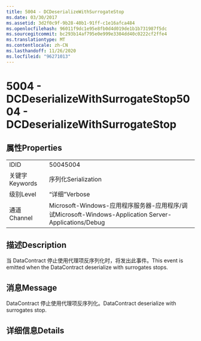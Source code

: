 ```yaml
---
title: 5004 - DCDeserializeWithSurrogateStop
ms.date: 03/30/2017
ms.assetid: 3d2f0c9f-9b28-40b1-91ff-c1e16afca484
ms.openlocfilehash: 96011f9dc1e95e8fb0d4d019de1b1b731987f5dc
ms.sourcegitcommit: bc293b14af795e0e999e3304dd40c0222cf2ffe4
ms.translationtype: MT
ms.contentlocale: zh-CN
ms.lasthandoff: 11/26/2020
ms.locfileid: "96271013"
---
```

# <a name="5004---dcdeserializewithsurrogatestop"></a><span data-ttu-id="38ec4-102">5004 - DCDeserializeWithSurrogateStop</span><span class="sxs-lookup"><span data-stu-id="38ec4-102">5004 - DCDeserializeWithSurrogateStop</span></span>

## <a name="properties"></a><span data-ttu-id="38ec4-103">属性</span><span class="sxs-lookup"><span data-stu-id="38ec4-103">Properties</span></span>  
  
|||  
|-|-|  
|<span data-ttu-id="38ec4-104">ID</span><span class="sxs-lookup"><span data-stu-id="38ec4-104">ID</span></span>|<span data-ttu-id="38ec4-105">5004</span><span class="sxs-lookup"><span data-stu-id="38ec4-105">5004</span></span>|  
|<span data-ttu-id="38ec4-106">关键字</span><span class="sxs-lookup"><span data-stu-id="38ec4-106">Keywords</span></span>|<span data-ttu-id="38ec4-107">序列化</span><span class="sxs-lookup"><span data-stu-id="38ec4-107">Serialization</span></span>|  
|<span data-ttu-id="38ec4-108">级别</span><span class="sxs-lookup"><span data-stu-id="38ec4-108">Level</span></span>|<span data-ttu-id="38ec4-109">“详细”</span><span class="sxs-lookup"><span data-stu-id="38ec4-109">Verbose</span></span>|  
|<span data-ttu-id="38ec4-110">通道</span><span class="sxs-lookup"><span data-stu-id="38ec4-110">Channel</span></span>|<span data-ttu-id="38ec4-111">Microsoft-Windows-应用程序服务器-应用程序/调试</span><span class="sxs-lookup"><span data-stu-id="38ec4-111">Microsoft-Windows-Application Server-Applications/Debug</span></span>|  
  
## <a name="description"></a><span data-ttu-id="38ec4-112">描述</span><span class="sxs-lookup"><span data-stu-id="38ec4-112">Description</span></span>  

 <span data-ttu-id="38ec4-113">当 DataContract 停止使用代理项反序列化时，将发出此事件。</span><span class="sxs-lookup"><span data-stu-id="38ec4-113">This event is emitted when the DataContract deserialize with surrogates stops.</span></span>  
  
## <a name="message"></a><span data-ttu-id="38ec4-114">消息</span><span class="sxs-lookup"><span data-stu-id="38ec4-114">Message</span></span>  

 <span data-ttu-id="38ec4-115">DataContract 停止使用代理项反序列化。</span><span class="sxs-lookup"><span data-stu-id="38ec4-115">DataContract deserialize with surrogates stop.</span></span>  
  
## <a name="details"></a><span data-ttu-id="38ec4-116">详细信息</span><span class="sxs-lookup"><span data-stu-id="38ec4-116">Details</span></span>
